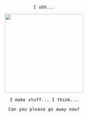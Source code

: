 <p align="center"><samp> I uhh... </samp></hp>

<p align="center">
  <img width="250" src="https://media.giphy.com/media/v1.Y2lkPTc5MGI3NjExamdrNjZ4bng4N3hid2JpaW04MW92Z3U4Y25rd3I0ZmFkdjJibmg0bSZlcD12MV9naWZzX3NlYXJjaCZjdD1n/SRx5tBBrTQOBi/giphy.gif">
</p>


<p align="center"><samp>
I make stuff... I think...
  </samp>
</p>

<p align="center">
    <samp>
        Can you please go away now?
    </samp>
</p>
